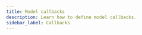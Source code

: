 ```yaml
---
title: Model callbacks
description: Learn how to define model callbacks.
sidebar_label: Callbacks
---
```

